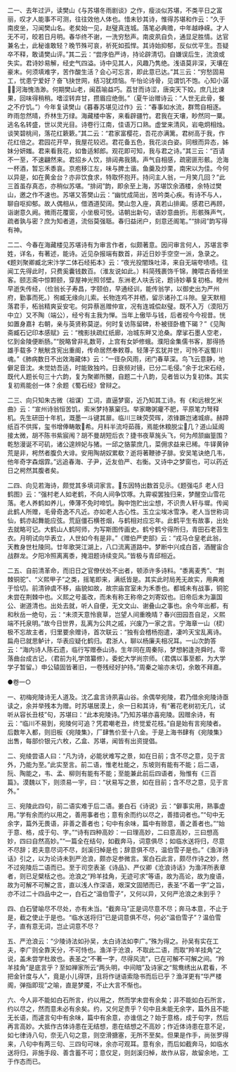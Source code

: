 <!-- { "loadSidebar": true } -->
二一、去年过沪，读樊山《与苏堪冬雨剧谈》之作，瘦淡似苏堪，不类平日之富丽，叹才人能事不可测，往往效他人体也。惜未钞其诗，惟得苏堪和作云：“久于南皮坐，习闻樊山名。老矣始一见，赵璧真连城。落笔必典赡，中年越峥嵘。才人无不可，皎若日月明。春华终不谢，一洗穷愁声。南皮夙自负，通显足胜情。达官兼名士，此秘谁敢轻？晚节殊可哀，祈死如孤悍。其诗始抑郁，反似优平生。吾疑卒不释，敢请樊山评。”其二云：“尝序伯严诗，持论辟清切。自嫌误后生，流浪或失实。君诗妙易解，经史气四溢。诗中见其人，风趣乃隽绝。浅语莫非深，天壤在豪末。何须填难字，苦作酸生活？会心可忘言，即此意已达。”其三云：“穷愁固易工，忧患宁爱好？奋飞抉世网，结习犹烦恼。午怡论诗骨，见谓饥不饱。心知小潺，河海愧浩渺。何期樊山老，闽荔喻益巧。荔甘而诗涩，唐突天下姣。庶几比谏果，回味得稍稍。嗜涩转弃甘，攒眉应绝倒。”（夏午诒赠诗云：“人世无此骨，餐之不疗饥。”）今年复读樊山《暮春苏堪见过作》云：“春事如水流，群莺自相逐。昨雨忽然晴，乔林生万绿。海藏楼中客，来看辟疆竹。君我在天壤，眇然同一粟。逃名名转盛，世以灵光目。诗卷行江南，佳语万口熟。虚堂来清风，岩电炯相烛。谈笑碧桃间，落花红簌簌。”其二云：“君家富樱花，吾花亦满篱。君树高于我，作花红倍之。君园花开早，我屋花较迟。君花备五色，我花淡白姿。同根而异态，姊妹分妍媸。君来看我花，如鲁适邾郎。观花即可知，我与君之诗。”其三云：“百请不一至，不速翩然来。君招乡人饮，排闼弗我猜。声气自相感，疏密匪形骸。沧海一杯酒，暂忘禾黍哀。京庖移江左，味与脾土谐。鱼羹及炒栗，南宋以为佳。今何以异是，如在黄金台？亦非饮食求，特取怀抱开。持问主人翁，一月笑几回？”此三首虽存真态，亦稍似苏堪。“排闼”韵，即余至上海，苏堪饮余酒楼，余特过樊山，邀之作不速也。苏堪又答樊山云：“幽忧成简出，苦吟类心疾。有诗不与人，聊自呕抑郁。故人偶相从，借酒道契阔。樊山忽入座，真若山排阖。感君已再顾，诣谢意久阙。微雨花覆窗，小坐极可悦。诘朝出新句，语妙意曲折。形骸殊声气，疏者孰与密？庶为知者道，流俗莫强聒。春归益闭户，刻意还阁笔。”“排闼”韵写得有神。

二二、今春在海藏楼见苏堪诗有为审言作者，似颇著意。因问审言何人，苏堪言李姓，详名，有著述，能诗。近见杂报端有数首，非近日妙手空空一派，急录之。《题刘聚卿臧北宋汴学二体石经拓本》云：“夜光投闇珠吐泽，来自无端夸啧啧。往闻工先得此时，只费奚囊钱数百。（淮友说如此。）料简残裹饰千锦，腌喂古香倾坐客。颐志斋中惊颗颐，穿屋神光照邻壁。东洲老人呋舌诧，题诗妙摹复初格。睦州早逝失传经，（俭翁长子寿昌，字颐伯，早通经训，能传翁学，以御史出为严州府，勤事而死。）徇臧无缘向儿索。长物连鸡不并栖，留示诸孙工斗隙。皇天默相落君手，柘翁精爽妥安宅。何异蔡邕赠仲宣，况有连城偿赵璧。既不入万（漠阳万中立）又不陶（端公），经兮有主我为惮。当年上傲毕与钱，后者视今今视昔。恍如置身嘉礻右朝，亲与英贤称莫逆。何时复访陈留碑，朴被径卧檐下碣？”《见陶斋臧石记印本感赋》云：“槐影扶疏红纸廊，冶城东畔又沧桑。摩挲石墨人空老，忆到金陵便断肠。”“脱略曾非礼数苛，上宫有女妒修蛾。濮阳金集儒书客，那得扬雄手载多？觥觥含宪出重阍，传命居然奉敕尊。轻薄子玄犹并世，可怜不返蜀川魂。”《肺病数日不出效海藏体》云：“一径杂风雨，闭门春草深。鸟飞云意静，地僻足音沈。未觉妨吾适，时能致独吟。日衰频对镜，已分二毛侵。”余于北宋石经，既代人题长句三十六韵，复为聚卿所嬲，自题二十八韵，见者皆以为复初体。其实复初焉能创一体？余题《蜀石经》曾辩之。

二三、向只知朱古微（祖谋）工词，直逼梦窗，近乃知其工诗。有《和远根乞米曲》云：“宣州诗翁恒苦饥，索米梦持篆窠归。举家瞰粥癯不肥，平原笔力弩释机。先生研田十年机，溉墨一斗键其扉。临川三昧荧荧晖，浓锋蹶岂诸城痱。赫蹄纸百不供挥，玺书增俸畴敢希。月料半流埒茹薇，焉能休粮脱尘几？道山延阁接太微，胡不陈书紫宸闱？胡不曼胡短后衣？捷书夜草旄头飞，何为颅颔幽篁围？乾愁漫诞不可矶，诸公遑辨妃与猪。一邱之貉蒙庶几，菜佣求益来已稀。牛铎黄钟荒是非，枵然者腹负大诽。安用陶胡奴累欷？逝将著鞭骖子腓。安吴笔诀绝几韦，他年奇字森烟霏。”远追春海、子尹，近友伯严、右衡。又诗中之梦窗也，可以药近日之枵然其腹者矣。

二四、向见若海诗，颇觉其多填词家言。东因特出数首见示。《题强屯阝老人归鹤图》云：“强村老人如老鹤，不向人间争饮啄。九霄唳罢独归来，梦醒空山雪花落。老人养鹤如养儿，俸薄不免时啼饥。胸中饱贮出尘想，不识贵人轩与墀。传闻此鹤人所赠，毛骨奇逸不凡近。亦如老人古心性。玉立尘埃冰雪净。老人当世称词仙，鹤亦起舞能应弦。荒庭僵石横苍烟，与鹤相对应忘年。此鹤平生有故事，出处去就略可记。大鹤山人鹤阿师，为写斯图传画史。鹤兮鹤兮得所归，青田石老苔生衣。月明试向华表立，人世如今有是非。”《赠伯严吏部》云：“戎马仓皇老此翁，天教身世杜陵同。廿年歌哭江湖上，八口流离道路中。梦断中兴成白首，酒醒宙合战群龙。夕阳冷照离离黍，掩泪题诗续变风。”皆极与青邱相近。

二五、自前清革命，而旧日之官僚伏处不出者，顿添许多诗料。“黍离麦秀”、“荆棘铜驼”、“义熙甲子”之类，摇笔即来，满纸皆是。其实此时局羌无故实，用典难于恰切。前清钟虞不移，庙貌如故，故宗庙宫室未为禾黍也。都城未有战事，铜驼未尝在荆棘中也。义熙之号虽改，而未有称王称帝之刘寄奴也。旧帝后未为瀛国公、谢道清也。出处去就，听人自便，无文文山、谢叠山之事也。余今年出都，有和秋岳一绝句，云：“未须天意怜衰草，岂望人间重晚晴？春兴田园吾自足，义熙端不托泉明。”故今日世界，乱离为公共之戚，兴废乃一家之言。宁海章一山（棂）极不忘故主者，归里要余赠诗，首次联云：“独有会稽杨抱遣，凄吟天宝乱离诗。扁舟已就思鲈计，华表应疑化鹤归。君浙人，聊以杨廉夫相况耳。一山次韵答云：“海内诗人陈石遗，临行写赠泰山诗。生年同在周秦际，梦想躬逢尧舜时。零落曲台成古记，（君前为礼学馆纂修）。委蛇大学尚宗师。（君偶以事至都，为大学学子暂留。）申公辕固皆著旧，一卷残经好护持。”周秦之喻亦未切，余敢不拜嘉。

●卷一○

一、初梅宛陵诗无人道及。沈乙盒言诗夙喜山谷。余偶举宛陵，君乃借余宛陵诗亟读之，余并举残本为赠。时苏堪居漠上，余一日和其诗，有“著花老树初无几，试听从容长丑枝”句，苏堪曰：“此本宛陵诗。”乃知苏堪亦喜宛陵。因赠余诗，有云：“临川不易到，宛陵何可追？凭君嘲老丑，终觉爱花枝。”自是始有言宛陵者。后数年入都，则旧板《宛陵集》，厂肆售价至十八金。于是上海书肆有《宛陵集》出售，每部价银元六枚，乙盒、苏堪，闻皆有出资提倡。

二、宛绫尝语人曰：“凡为诗，必能状难写之景，如在日前；含不尽之意，见于言外，乃能为至。”此实至言。前二语，惟老杜能之，东坡则有能有不能；后二语，阮、陶能之，韦、孟、柳则有能有不能；至能兼此前后四语者，殆惟有《三百篇》。漠魏以下，则须易一宇，曰：“状易写之景，如在目前；含不尽之意，见于言外。”

三、宛陵此四句，前二语实难于后二语。姜白石《诗说》云：“僻事实用，熟事虚用。”学有余而约以用之，善用事者也；意有余而约以尽之，善措词者也。”“句中无余字，篇外无畏语，非善之善者也；句中有余味，篇中有赊意，善之善者也。”“始于意、格，成于句、字。”“诗有四种高妙：一曰理高妙，二曰意高妙，三曰想高妙，四曰自然高妙。”“一篇全在结句，如截奔马，词意俱尽；如临水送将归，尽意不尽辞；若夫意尽词不尽，剡溪归棹是也；辞意俱不尽，温伯雪子是也。”《渔洋诗话》引之，以为论诗未到严沧浪，颇亦足参微言。案白石此言，颇尽作诗之妙，然不过宛陵后二语而已。至于司空表圣《诗品》、严仪卿《沧浪诗话》为渔洋所表章者，则已足檗栝之也。沧浪之“羚羊挂角，无迹可求”等语，故为高论，故为廋语，故为可解不可解之言，直以浅人作深语，艰深文固陋而已，表圣“不着一字”之旨，亦不过二十四品中之一，白石之“温伯雪子”，又何以异，又何严沧浪之未到乎？

四、白石譬喻尽不尽处，亦有未当。“截奔马”正是词尽意不尽；奔马本意，不止于是，截之使止于是也。“临水送将归”已是词意俱不尽，何必“温伯雪子”？温伯雪子，直有意无词，岂止词意不尽？

五、严沧浪云：“少陵诗法如孙吴，太白诗法如李广。”殊为得之。孙吴有实在工夫，李广则全靠天分，不可恃也。渔洋于沧浪，不取此二语，而取“羚羊挂角”之说，盖未尝学杜故也。表圣之“不著一字，尽得风流”，已在可解不可解之间。“羚羊挂角”是底言乎？至如禅家所云“两头明，中间暗”及诗家之“鸳鸯绣出从君看，不把金针度与人”，竟是小儿得饼，且将作谜语索隐书而后已乎？渔洋更有“华严楼阁，弹指即现”之喻，直是梦魇，不止大言不惭也。

六、今人非不能如白石所言，约以用之，然而学未尝有余矣；非不能如白石所言，约以尽之，然而意未必有余矣。约，又何足贵乎？句中且未能无余字，篇外且不能无长语，而遽言句中有余味，篇中有余意，亦谁信之？始于意格，成于句字，然后再言高妙。大抵作古体诗患在无结想，患在结想之不高妙；作近体诗患在意不足，如七律诗八句，奈无八句之意，则空滑搪塞，无所不至矣。但果是作手，尚张罗得来，八句中有两三句、三四句可味，余亦可观耳。意有余，而后如截奔马，如临水送将归，非施手段、善含蓄不可；意仅足，则剡溪归棹，故作从容，故留余地，工于作态而已。

